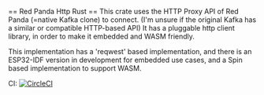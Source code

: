 == Red Panda Http Rust ==
This crate uses the HTTP Proxy API of Red Panda (=native Kafka clone) to connect.
(I'm unsure if the original Kafka has a similar or compatible HTTP-based API)
It has a pluggable http client library, in order to make it embedded and WASM friendly.



This implementation has a 'reqwest' based implementation, and there is an ESP32-IDF version in development for
embedded use cases, and a Spin based implementation to support WASM.

CI:
[![CircleCI](https://circleci.com/gh/flyaruu/redpanda-http.svg?style=svg)](https://circleci.com/gh/flyaruu/redpanda-http)
